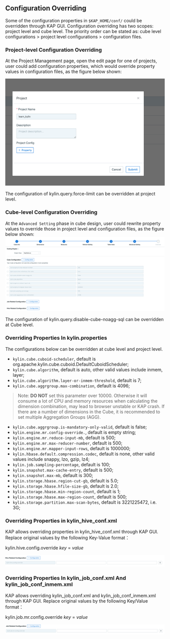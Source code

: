 ## Configuration Overriding

Some of the configuration properties in `$KAP_HOME/conf/` could be overridden through KAP GUI. Configuration overriding has two scopes: project level and cube level. The priority order can be stated as: cube level configurations > project level configurations > configuration files.  

### Project-level Configuration Overriding

At the Project Management page, open the edit page for one of projects, user could add configuration properties, which would override property values in configuration files, as the figure below shown: 

![override_project](images/override_project.en.png)

The configuration of kylin.query.force-limit can be overridden at project level.

### Cube-level Configuration Overriding

At the `Advanced Setting` phase in cube design, user could rewrite property values to override those in project level and configuration files, as the figure below shown: ![override](images/override_cube.en.png)

The configuration of kylin.query.disable-cube-noagg-sql can be overridden at Cube level.

### Overriding Properties In kylin.properties

The configurations below can be overridden at cube level and project level.



- `kylin.cube.cuboid-scheduler`, default is org.apache.kylin.cube.cuboid.DefaultCuboidScheduler;
- `kylin.cube.algorithm`, default is auto, other valid values include inmem, layer;
- `kylin.cube.algorithm.layer-or-inmem-threshold`, default is 7;
- `kylin.cube.aggrgroup.max-combination`, default is 4096;

> Note: **DO NOT** set this parameter over 10000. Otherwise it will consume a lot of CPU and memory resources when calculating the dimension combination, may lead to browser unstable or KAP crash. If there are a number of dimensions in the Cube, it is recommended to set multiple Aggregation Groups (AGG). 

- `kylin.cube.aggrgroup.is-mandatory-only-valid`, default is false;
- `kylin.engine.mr.config-override.`, default is empty string;
- `kylin.engine.mr.reduce-input-mb`, default is 500;
- `kylin.engine.mr.max-reducer-number`, default is 500;
- `kylin.engine.mr.mapper-input-rows`, default is 1000000;
- `kylin.hbase.default.compression.codec`, default is none, other valid values include snappy, lzo, gzip, lz4;
- `kylin.job.sampling-percentage`, default is 100;
- `kylin.snapshot.max-cache-entry`, default is 500;
- `kylin.snapshot.max-mb`, default is 300;
- `kylin.storage.hbase.region-cut-gb`, default is 5.0;
- `kylin.storage.hbase.hfile-size-gb`, default is 2.0;
- `kylin.storage.hbase.min-region-count`, default is 1;
- `kylin.storage.hbase.max-region-count`, default is 500;
- `kylin.storage.partition.max-scan-bytes`, default is 3221225472, i.e. 3G;


### Overriding Properties in kylin_hive_conf.xml

KAP allows overriding properties in kylin_hive_conf.xml through KAP GUI. Replace original values by the following Key-Value format：

kylin.hive.config.override *key* = *value*

![override_cube](images/override_hive.en.png)

### Overriding Properties In kylin_job_conf.xml And kylin_job_conf_inmem.xml

KAP allows overriding kylin_job_conf.xml and kylin_job_conf_inmem.xml through KAP GUI. Replace original values by the following Key/Value format：

kylin.job.mr.config.override *key* = *value*

![override_cube](images/override_job.en.png)
